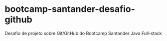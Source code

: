 # bootcamp-santander-desafio-github
Desafio de projeto sobre Git/GitHub do Bootcamp Santander Java Full-stack
